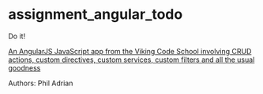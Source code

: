 # assignment_angular_todo
Do it!

[An AngularJS JavaScript app from the Viking Code School involving CRUD actions, custom directives, custom services, custom filters and all the usual goodness](http://www.vikingcodeschool.com)

Authors:
Phil
Adrian